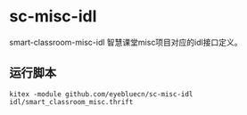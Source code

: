 # sc-misc-idl
smart-classroom-misc-idl 智慧课堂misc项目对应的idl接口定义。

## 运行脚本
```shell
kitex -module github.com/eyebluecn/sc-misc-idl idl/smart_classroom_misc.thrift
```